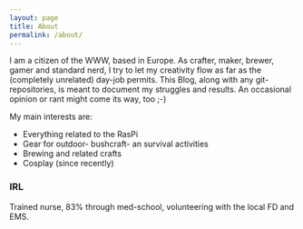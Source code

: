```yaml
---
layout: page
title: About
permalink: /about/
---
```


I am a citizen of the WWW, based in Europe. As crafter, maker, brewer, gamer and standard nerd, I try to let my creativity flow as far as the (completely unrelated) day-job permits. This Blog, along with any git-repositories, is meant to document my struggles and results. An occasional opinion or rant might come its way, too ;-)

My main interests are:
* Everything related to the RasPi
* Gear for outdoor- bushcraft- an survival activities
* Brewing and related crafts
* Cosplay (since recently)

### IRL
Trained nurse, 83% through med-school, volunteering with the local FD and EMS.
